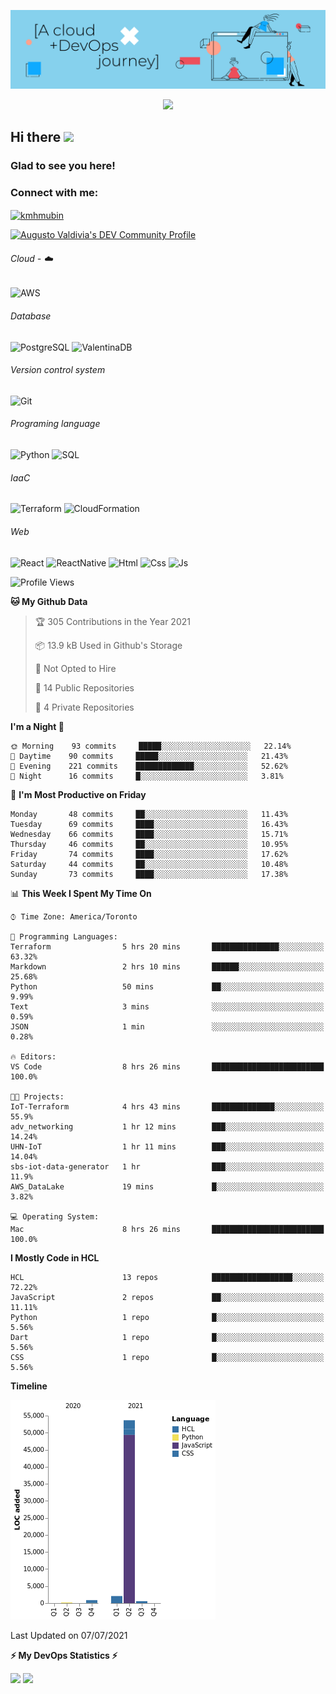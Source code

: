 ![Banner](https://github.com/ValAug/ValAug/blob/master/cover.png)

<!-- retro visitor counter -->
<p align="center"> 
  <img src="https://profile-counter.glitch.me/{ValAug}/count.svg" />
</p>



<!-- welcome message -->
<h2>Hi there <img src="https://media.giphy.com/media/hvRJCLFzcasrR4ia7z/giphy.gif" width="25px"></h2>

<h3>Glad to see you here!</h3>


<!-- Connect with me -->
<h3 align="left">Connect with me:</h3>
<p align="left">
<a href="https://www.linkedin.com/in/augustovaldivia/" target="blank"><img align="center" src="https://github.com/kmhmubin/kmhmubin/blob/master/assets/linkedin.svg" alt="kmhmubin" height="30" width="30" /></a>
</p>

<a href="https://dev.to/valaug">
  <img src="https://d2fltix0v2e0sb.cloudfront.net/dev-badge.svg" alt="Augusto Valdivia's DEV Community Profile" height="30" width="30">
</a>


###### Cloud - :cloud:

![AWS](https://img.shields.io/badge/-AWS-000000?style=flat&logo=Amazon%20AWS&logoColor=FF9900)


###### Database

![PostgreSQL](https://img.shields.io/badge/-PostgreSQL-000000?style=flat&logo=PostgreSQL&logoColor=336791)
![ValentinaDB](https://img.shields.io/badge/-ValentinaDB-000000?style=flat&logo=ValentinaDB&logoColor=336791)


###### Version control system

![Git](https://img.shields.io/badge/-Git-000000?style=flat&logo=Git&logoColor=F05032)

###### Programing language
![Python](https://img.shields.io/badge/-Python-000000?style=flat&logo=Python)
![SQL](https://img.shields.io/badge/-SQL-000000?style=flat&logo=SQL)


###### IaaC
![Terraform](https://img.shields.io/badge/-Terraform-000000?style=flat&logo=Terraform)
![CloudFormation](https://img.shields.io/badge/-CloudFormation-000000?style=flat&logo=Color=FF9900)

###### Web
![React](https://img.shields.io/badge/-React-000000?style=flat&logo=React)
![ReactNative](https://img.shields.io/badge/-ReactNative-000000?style=flat&logo=ReactNative)
![Html](https://img.shields.io/badge/-Html-000000?style=flat&logo=Html)
![Css](https://img.shields.io/badge/-Css-000000?style=flat&logo=Css)
![Js](https://img.shields.io/badge/-Js-000000?style=flat&logo=Js)

<!--START_SECTION:waka-->
![Profile Views](http://img.shields.io/badge/Profile%20Views-3-blue)

**🐱 My Github Data** 

> 🏆 305 Contributions in the Year 2021
 > 
> 📦 13.9 kB Used in Github's Storage 
 > 
> 🚫 Not Opted to Hire
 > 
> 📜 14 Public Repositories 
 > 
> 🔑 4 Private Repositories  
 > 
**I'm a Night 🦉** 

```text
🌞 Morning    93 commits     █████░░░░░░░░░░░░░░░░░░░░   22.14% 
🌆 Daytime    90 commits     █████░░░░░░░░░░░░░░░░░░░░   21.43% 
🌃 Evening    221 commits    █████████████░░░░░░░░░░░░   52.62% 
🌙 Night      16 commits     █░░░░░░░░░░░░░░░░░░░░░░░░   3.81%

```
📅 **I'm Most Productive on Friday** 

```text
Monday       48 commits     ██░░░░░░░░░░░░░░░░░░░░░░░   11.43% 
Tuesday      69 commits     ████░░░░░░░░░░░░░░░░░░░░░   16.43% 
Wednesday    66 commits     ████░░░░░░░░░░░░░░░░░░░░░   15.71% 
Thursday     46 commits     ██░░░░░░░░░░░░░░░░░░░░░░░   10.95% 
Friday       74 commits     ████░░░░░░░░░░░░░░░░░░░░░   17.62% 
Saturday     44 commits     ██░░░░░░░░░░░░░░░░░░░░░░░   10.48% 
Sunday       73 commits     ████░░░░░░░░░░░░░░░░░░░░░   17.38%

```


📊 **This Week I Spent My Time On** 

```text
⌚︎ Time Zone: America/Toronto

💬 Programming Languages: 
Terraform                5 hrs 20 mins       ███████████████░░░░░░░░░░   63.32% 
Markdown                 2 hrs 10 mins       ██████░░░░░░░░░░░░░░░░░░░   25.68% 
Python                   50 mins             ██░░░░░░░░░░░░░░░░░░░░░░░   9.99% 
Text                     3 mins              ░░░░░░░░░░░░░░░░░░░░░░░░░   0.59% 
JSON                     1 min               ░░░░░░░░░░░░░░░░░░░░░░░░░   0.28%

🔥 Editors: 
VS Code                  8 hrs 26 mins       █████████████████████████   100.0%

🐱‍💻 Projects: 
IoT-Terraform            4 hrs 43 mins       ██████████████░░░░░░░░░░░   55.9% 
adv_networking           1 hr 12 mins        ███░░░░░░░░░░░░░░░░░░░░░░   14.24% 
UHN-IoT                  1 hr 11 mins        ███░░░░░░░░░░░░░░░░░░░░░░   14.04% 
sbs-iot-data-generator   1 hr                ███░░░░░░░░░░░░░░░░░░░░░░   11.9% 
AWS_DataLake             19 mins             █░░░░░░░░░░░░░░░░░░░░░░░░   3.82%

💻 Operating System: 
Mac                      8 hrs 26 mins       █████████████████████████   100.0%

```

**I Mostly Code in HCL** 

```text
HCL                      13 repos            ██████████████████░░░░░░░   72.22% 
JavaScript               2 repos             ██░░░░░░░░░░░░░░░░░░░░░░░   11.11% 
Python                   1 repo              █░░░░░░░░░░░░░░░░░░░░░░░░   5.56% 
Dart                     1 repo              █░░░░░░░░░░░░░░░░░░░░░░░░   5.56% 
CSS                      1 repo              █░░░░░░░░░░░░░░░░░░░░░░░░   5.56%

```


**Timeline**

![Chart not found](https://raw.githubusercontent.com/ValAug/ValAug/master/charts/bar_graph.png) 


 Last Updated on 07/07/2021
<!--END_SECTION:waka-->

<!-- GitHub stats -->
<b>⚡ My DevOps Statistics ⚡</b>

<p>
<!-- GitHub Stats -->
<img height="180em" src="https://github-readme-stats.vercel.app/api?username=ValAug&show_icons=true&hide_border=true" />

<!-- Most Used Languages -->
<img height="180em" src="https://github-readme-stats.vercel.app/api/top-langs/?username=ValAug&exclude_repo=KNN-Image-Classification&show_icons=true&hide_border=true&layout=compact&langs_count=8"/>
</p>

<!--
**ValAug/ValAug** is a ✨ _special_ ✨ repository because its `README.md` (this file) appears on your GitHub profile.

Here are some ideas to get you started:

- 🔭 I’m currently working on ...
- 🌱 I’m currently learning ...
- 👯 I’m looking to collaborate on ...
- 🤔 I’m looking for help with ...
- 💬 Ask me about ...
- 📫 How to reach me: ...
- 😄 Pronouns: ...
- ⚡ Fun fact: ...
-->
